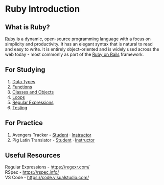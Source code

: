# Ruby Introduction
 
## What is Ruby?

[Ruby](https://ruby-doc.com/) is a  dynamic, open-source programming language with a focus on simplicity and productivity. It has an elegant syntax that is natural to read and easy to write. It is entirely object-oriented and is widely used across the web today - most commonly as part of the [Ruby on Rails](https://rubyonrails.org) framework.

## For Studying

1.  [Data Types](/DataTypes.md)
2.  [Functions](/Functions.md)
3.  [Classes and Objects](/ClassesAndObjects.md)
4.  [Loops](/Loops.md)
5.  [Regular Expressions](/RegularExpressions.md)
6.  [Testing](/Testing.md)

## For Practice

1.  Avengers Tracker - [Student](#) &middot; [Instructor](https://github.com/lukejamesmorrison/avengers-tracker)
2.  Pig Latin Translator  - [Student](#) &middot; [Instructor](https://github.com/lukejamesmorrison/pig-latin-translator)
<!-- 2.  Hangman - [Student](#) &middot; [Instructor](#) -->

## Useful Resources

Regular Expressions - https://regexr.com/<br>
RSpec - https://rspec.info/<br>
VS Code - https://code.visualstudio.com/
